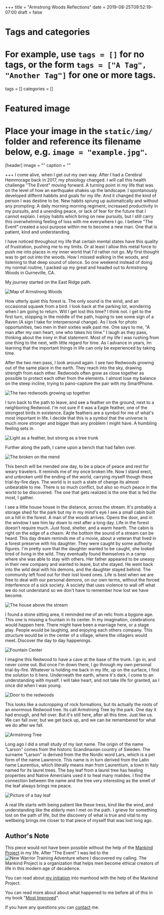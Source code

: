 +++
title = "Armstrong Woods Reflections"
date = 2019-08-25T09:52:19-07:00
draft = false

# Tags and categories
# For example, use `tags = []` for no tags, or the form `tags = ["A Tag", "Another Tag"]` for one or more tags.
tags = []
categories = []

# Featured image
# Place your image in the `static/img/` folder and reference its filename below, e.g. `image = "example.jpg"`.
[header]
image = ""
caption = ""

+++
I come alive, when I get out my own way. After I had a Cerebral Hemmorage back in 2017, my phsiology changed. I will call this health challenge "The Event" moving forward. A turning point in my life that was on the level of how an earthquake shakes up the landscape. I spontanously developed differnt habbits and goals for my life. And it changed the kind of person I was destine to be.  New habits sprung up automatically and without any prompting:  A daily morning morning regiment, increased productivity in my pursuits, and a unending peace, or lack of fear for the future that I cannot explain. I enjoy habits which bring on new pursuits, but I still carry this overwhelming feeling of loss with me everywhere I go. I believe "The Event" created a soul purpose within me to become a new man. One that is patient, kind and understanding.

I have noticed throughout my life that certain mental states have this quality of frustration, pushing me to my limits. Or at least I allow this metal force to push me into places in my inner world that I'd rather not go. My first thought was to get out into the woods. How I missed walking in the woods, and listening to that deep sound of silence.  So one weekend instead of doing my normal routine, I packed up my great and headed out to Armstrong Woods in Gurneville, CA.

My journey started on the East Ridge path.

![Map of Armstrong Woods](/img/travelogues/armstrong-woods-reflections/map.png)

How utterly quiet this forest is. The only sound is the wind, and an occasional squawk from a bird. I look back at the parking lot, wondering when I am going to return. Will I get lost this time? I think not. I get to the first turn, stopping in the middle of the path, hoping to see some sign of a Raven (A sign I take for interpersonal change). As I look for photo opportunities, two men in their sixties walk past me. One says to me, "A man after my own heart, one who takes his time." I laugh as they pass, thinking about the irony in that statement. Most of my life I was rushing from one thing to the next, with little regard for time. As I advance in years, Im learning that the important things in life can only be experienced by taking time.

After the two men pass, I look around again. I see two Redwoods growing out of the same place in the earth. They reach into the sky, drawing strength from each other. Redwoods often grow as close together as possible to protect each other from the elements. I almost lose my balance on the steep incline, trying to pano-capture the pair with my SmartPhone.

![The two redwoods growing up together](/img/travelogues/armstrong-woods-reflections/two-redwoods.jpg) 

I turn back to the path to leave, and see a feather on the ground, next to a neighboring Redwood. I'm not sure if it was a Eagle feather, one of the strongest birds in existence. Eagle feathers are a symbol for me of what's most important in life. I decide that this is a symbol that the universe is much more stronger and bigger than any problem I might have. A humbling feeling sets in.

![Light as a feather, but strong as a tree trunk](/img/travelogues/armstrong-woods-reflections/feather.jpg)

Further along the path, I came upon a bench that had fallen over.

![The broken on the mend](/img/travelogues/armstrong-woods-reflections/bench.jpg)

This bench will be mended one day, to be a place of peace and rest for weary travelers. It reminds me of my once broken life. Now I stand erect, and unbroken until the ending of the world, carrying myself though these trial-by-fire days. The world is in such a state of change its almost unbearable to me. There is so much conflict, but also so much peace in the world to be discovered. The one that gets realized is the one that is fed the most, I gather.

I see a little house house in the distance, across the stream.  It's probably a storage shed for the park but my in my mind's eye I see a small cabin built on a hill in the forest. A man of the woods arrives. Opens the door, and in the window I see him lay down to rest after a long day. Life in the forest doesn't require much. Just food, shelter, and a warm hearth. The cabin is right on the edge of a chasm. At the bottom the sound of a stream can be heard. This day dream reminds me of a movie, about a veteran that lived in a forest preserve with his daughter. They were caught by some authority figures. I'm pretty sure that the daughter wanted to be caught, she looked tired of living in the wild. They eventually found themselves in a camp where she was able to stay with others. Her father appeared to be uneasy in their new company and wanted to leave, but she stayed. He went back into the wild deal with his demons, and the daughter stayed behind. The community left food out for their lost loved ones. Life is best when we are free to deal with our personal demons, on our own terms, without the forced interference of a sick society. A society that uses violence to wall off what we do not understand so we don't have to remember how lost we have become.

![The house above the stream](/img/travelogues/armstrong-woods-reflections/cabin.jpg)

I found a stone sitting area, it reminded me of an relic from a bygone age. This one is missing a fountain in its center. In my imagination, celebrations would happen here.  There might have been a marriage here, or a stage play. People would be laughing, and enjoying each others company. This structure would be in the center of a village, where the villagers would meet. Discover the day to day happenings.

![Fountain Center](/img/travelogues/armstrong-woods-reflections/stone-sitting-place.jpg)

I imagine this Redwood to have a cave at the base of the trunk. I go in, and never come out. But once I'm down there, I go through my own personal trial-by-fire. Whatever is holding me back in my life, up on the surface, I find the solution to it here. Underneath the earth, where it's dark, I come to an understanding with myself. I will take heart, and not take life for granted, as I once did when I was young.

![Door to the redwoods](/img/travelogues/armstrong-woods-reflections/door.jpg)

This looks like a outcropping of rock formations, but its actually the roots of an enormous Redwood tree. Its call Armstrong Tree by the park. One day it had enough, and fell over. But it's still here, after all this time. Just like us. We can fall over, but we get back up, and we can be remembered for what we do after we fall.

![Armstrong Tree](/img/travelogues/armstrong-woods-reflections/roots-armstrong-tree.jpg)

Long ago I did a small study of my last name. The origin of the name "Larson" comes from the historic Scandinavian country of Sweden. The surname "Larson" is derived from the the Nordic word Lars, which is a pet form of the name Lawrence. This name is in turn derived from the Latin name Laurentius, which literally means man from Laurentium, a town in Italy named for its laurel trees. The bay leaf from a laurel tree has healing properties and Native Amercians used it to heal many malides. I find the connection between the name and the tree very interesting as the smell of the leaf always brings me peace.


![Picture of a bay leaf](/img/travelogues/armstrong-woods-reflections/leaves-bay.jpg)

A real life starts with being patient like these tress, kind like the wind, and understanding like the elderly men I met on the path. I grieve for something lost on the path of life, but the discovery of what is true and vital to my wellbeing brings me closer to that piece of myself that was lost long ago.

## Author's Note
This piece would not have been possible without the help of the [Mankind Project](http://mkp.org) in my life. After "The Event" I was led to the ![New Warrior Training Adventure](https://mankindproject.org/new-warrior-training-adventure/) where I discovered my calling.  The Mankind Project is a organization that helps men become ethical creators of life in this modern age of decadence.

You can read about [my initiation](http://www.scottrlarson.com/testimonials/testimonial-mkp/) into manhood with the help of the Mankind Project.

You can read more about about what happened to me before all of this in my book "[Most Improved](http://www.scottrlarson.com/publications/publication-most-improved/)". 

If you have any questions you can [contact](/#contact) me.

